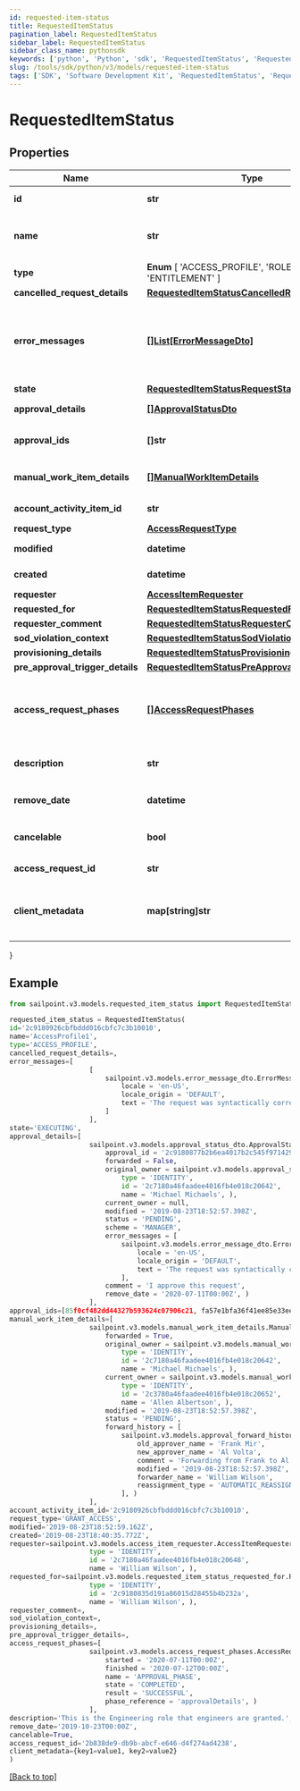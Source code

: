 ```yaml
---
id: requested-item-status
title: RequestedItemStatus
pagination_label: RequestedItemStatus
sidebar_label: RequestedItemStatus
sidebar_class_name: pythonsdk
keywords: ['python', 'Python', 'sdk', 'RequestedItemStatus', 'RequestedItemStatus'] 
slug: /tools/sdk/python/v3/models/requested-item-status
tags: ['SDK', 'Software Development Kit', 'RequestedItemStatus', 'RequestedItemStatus']
---
```


# RequestedItemStatus


## Properties

Name | Type | Description | Notes
------------ | ------------- | ------------- | -------------
**id** | **str** | The ID of the access request. | [optional] 
**name** | **str** | Human-readable display name of the item being requested. | [optional] 
**type** |  **Enum** [  'ACCESS_PROFILE',    'ROLE',    'ENTITLEMENT' ] | Type of requested object. | [optional] 
**cancelled_request_details** | [**RequestedItemStatusCancelledRequestDetails**](requested-item-status-cancelled-request-details) |  | [optional] 
**error_messages** | [**[]List[ErrorMessageDto]**](list-error-message-dto) | List of list of localized error messages, if any, encountered during the approval/provisioning process. | [optional] 
**state** | [**RequestedItemStatusRequestState**](requested-item-status-request-state) |  | [optional] 
**approval_details** | [**[]ApprovalStatusDto**](approval-status-dto) | Approval details for each item. | [optional] 
**approval_ids** | **[]str** | List of approval IDs associated with the request. | [optional] 
**manual_work_item_details** | [**[]ManualWorkItemDetails**](manual-work-item-details) | Manual work items created for provisioning the item. | [optional] 
**account_activity_item_id** | **str** | Id of associated account activity item. | [optional] 
**request_type** | [**AccessRequestType**](access-request-type) |  | [optional] 
**modified** | **datetime** | When the request was last modified. | [optional] 
**created** | **datetime** | When the request was created. | [optional] 
**requester** | [**AccessItemRequester**](access-item-requester) |  | [optional] 
**requested_for** | [**RequestedItemStatusRequestedFor**](requested-item-status-requested-for) |  | [optional] 
**requester_comment** | [**RequestedItemStatusRequesterComment**](requested-item-status-requester-comment) |  | [optional] 
**sod_violation_context** | [**RequestedItemStatusSodViolationContext**](requested-item-status-sod-violation-context) |  | [optional] 
**provisioning_details** | [**RequestedItemStatusProvisioningDetails**](requested-item-status-provisioning-details) |  | [optional] 
**pre_approval_trigger_details** | [**RequestedItemStatusPreApprovalTriggerDetails**](requested-item-status-pre-approval-trigger-details) |  | [optional] 
**access_request_phases** | [**[]AccessRequestPhases**](access-request-phases) | A list of Phases that the Access Request has gone through in order, to help determine the status of the request. | [optional] 
**description** | **str** | Description associated to the requested object. | [optional] 
**remove_date** | **datetime** | When the role access is scheduled for removal. | [optional] 
**cancelable** | **bool** | True if the request can be canceled. | [optional] [default to False]
**access_request_id** | **str** | This is the account activity id. | [optional] 
**client_metadata** | **map[string]str** | Arbitrary key-value pairs, if any were included in the corresponding access request | [optional] 
}

## Example

```python
from sailpoint.v3.models.requested_item_status import RequestedItemStatus

requested_item_status = RequestedItemStatus(
id='2c9180926cbfbddd016cbfc7c3b10010',
name='AccessProfile1',
type='ACCESS_PROFILE',
cancelled_request_details=,
error_messages=[
                    [
                        sailpoint.v3.models.error_message_dto.ErrorMessageDto(
                            locale = 'en-US', 
                            locale_origin = 'DEFAULT', 
                            text = 'The request was syntactically correct but its content is semantically invalid.', )
                        ]
                    ],
state='EXECUTING',
approval_details=[
                    sailpoint.v3.models.approval_status_dto.ApprovalStatusDto(
                        approval_id = '2c9180877b2b6ea4017b2c545f971429', 
                        forwarded = False, 
                        original_owner = sailpoint.v3.models.approval_status_dto_original_owner.ApprovalStatusDto_originalOwner(
                            type = 'IDENTITY', 
                            id = '2c7180a46faadee4016fb4e018c20642', 
                            name = 'Michael Michaels', ), 
                        current_owner = null, 
                        modified = '2019-08-23T18:52:57.398Z', 
                        status = 'PENDING', 
                        scheme = 'MANAGER', 
                        error_messages = [
                            sailpoint.v3.models.error_message_dto.ErrorMessageDto(
                                locale = 'en-US', 
                                locale_origin = 'DEFAULT', 
                                text = 'The request was syntactically correct but its content is semantically invalid.', )
                            ], 
                        comment = 'I approve this request', 
                        remove_date = '2020-07-11T00:00Z', )
                    ],
approval_ids=[85f0cf482dd44327b593624c07906c21, fa57e1bfa36f41ee85e33ee59fcbeac5],
manual_work_item_details=[
                    sailpoint.v3.models.manual_work_item_details.ManualWorkItemDetails(
                        forwarded = True, 
                        original_owner = sailpoint.v3.models.manual_work_item_details_original_owner.ManualWorkItemDetails_originalOwner(
                            type = 'IDENTITY', 
                            id = '2c7180a46faadee4016fb4e018c20642', 
                            name = 'Michael Michaels', ), 
                        current_owner = sailpoint.v3.models.manual_work_item_details_current_owner.ManualWorkItemDetails_currentOwner(
                            type = 'IDENTITY', 
                            id = '2c3780a46faadee4016fb4e018c20652', 
                            name = 'Allen Albertson', ), 
                        modified = '2019-08-23T18:52:57.398Z', 
                        status = 'PENDING', 
                        forward_history = [
                            sailpoint.v3.models.approval_forward_history.ApprovalForwardHistory(
                                old_approver_name = 'Frank Mir', 
                                new_approver_name = 'Al Volta', 
                                comment = 'Forwarding from Frank to Al', 
                                modified = '2019-08-23T18:52:57.398Z', 
                                forwarder_name = 'William Wilson', 
                                reassignment_type = 'AUTOMATIC_REASSIGNMENT', )
                            ], )
                    ],
account_activity_item_id='2c9180926cbfbddd016cbfc7c3b10010',
request_type='GRANT_ACCESS',
modified='2019-08-23T18:52:59.162Z',
created='2019-08-23T18:40:35.772Z',
requester=sailpoint.v3.models.access_item_requester.AccessItemRequester(
                    type = 'IDENTITY', 
                    id = '2c7180a46faadee4016fb4e018c20648', 
                    name = 'William Wilson', ),
requested_for=sailpoint.v3.models.requested_item_status_requested_for.RequestedItemStatus_requestedFor(
                    type = 'IDENTITY', 
                    id = '2c9180835d191a86015d28455b4b232a', 
                    name = 'William Wilson', ),
requester_comment=,
sod_violation_context=,
provisioning_details=,
pre_approval_trigger_details=,
access_request_phases=[
                    sailpoint.v3.models.access_request_phases.AccessRequestPhases(
                        started = '2020-07-11T00:00Z', 
                        finished = '2020-07-12T00:00Z', 
                        name = 'APPROVAL_PHASE', 
                        state = 'COMPLETED', 
                        result = 'SUCCESSFUL', 
                        phase_reference = 'approvalDetails', )
                    ],
description='This is the Engineering role that engineers are granted.',
remove_date='2019-10-23T00:00Z',
cancelable=True,
access_request_id='2b838de9-db9b-abcf-e646-d4f274ad4238',
client_metadata={key1=value1, key2=value2}
)

```
[[Back to top]](#) 

